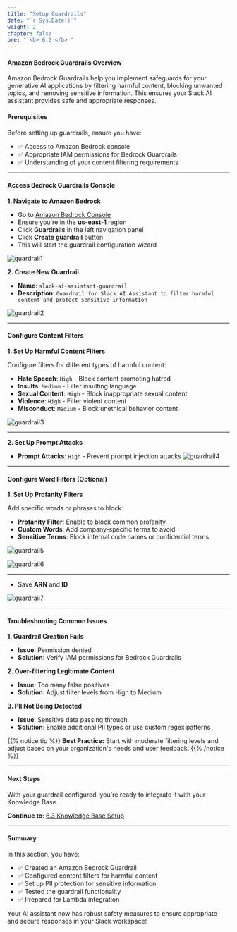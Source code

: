 ```yaml
---
title: "Setup Guardrails"
date: "`r Sys.Date()`"
weight: 2
chapter: false
pre: " <b> 6.2 </b> "
---
```


#### Amazon Bedrock Guardrails Overview

Amazon Bedrock Guardrails help you implement safeguards for your generative AI applications by filtering harmful content, blocking unwanted topics, and removing sensitive information. This ensures your Slack AI assistant provides safe and appropriate responses.

#### Prerequisites

Before setting up guardrails, ensure you have:

- ✅ Access to Amazon Bedrock console
- ✅ Appropriate IAM permissions for Bedrock Guardrails
- ✅ Understanding of your content filtering requirements

---

#### Access Bedrock Guardrails Console

**1. Navigate to Amazon Bedrock**

- Go to [Amazon Bedrock Console](https://console.aws.amazon.com/bedrock/)
- Ensure you're in the **us-east-1** region
- Click **Guardrails** in the left navigation panel
- Click **Create guardrail** button
- This will start the guardrail configuration wizard

![guardrail1](/images/6/guardrail1.png?width=90pc)

**2. Create New Guardrail**

- **Name**: `slack-ai-assistant-guardrail`
- **Description**: `Guardrail for Slack AI Assistant to filter harmful content and protect sensitive information`

![guardrail2](/images/6/guardrail2.png?width=90pc)

---

#### Configure Content Filters

**1. Set Up Harmful Content Filters**

Configure filters for different types of harmful content:

- **Hate Speech**: `High` - Block content promoting hatred
- **Insults**: `Medium` - Filter insulting language
- **Sexual Content**: `High` - Block inappropriate sexual content
- **Violence**: `High` - Filter violent content
- **Misconduct**: `Medium` - Block unethical behavior content

![guardrail3](/images/6/guardrail3.png?width=90pc)

---

**2. Set Up Prompt Attacks**

- **Prompt Attacks**: `High` - Prevent prompt injection attacks
  ![guardrail4](/images/6/guardrail4.png?width=90pc)

---

#### Configure Word Filters (Optional)

**1. Set Up Profanity Filters**

Add specific words or phrases to block:

- **Profanity Filter**: Enable to block common profanity
- **Custom Words**: Add company-specific terms to avoid
- **Sensitive Terms**: Block internal code names or confidential terms

![guardrail5](/images/6/guardrail5.png?width=90pc)

![guardrail6](/images/6/guardrail6.png?width=90pc)

---

- Save **ARN** and **ID**

![guardrail7](/images/6/guardrail7.png?width=91pc)

---

#### Troubleshooting Common Issues

**1. Guardrail Creation Fails**

- **Issue**: Permission denied
- **Solution**: Verify IAM permissions for Bedrock Guardrails

**2. Over-filtering Legitimate Content**

- **Issue**: Too many false positives
- **Solution**: Adjust filter levels from High to Medium

**3. PII Not Being Detected**

- **Issue**: Sensitive data passing through
- **Solution**: Enable additional PII types or use custom regex patterns

{{% notice tip %}}
**Best Practice:** Start with moderate filtering levels and adjust based on your organization's needs and user feedback.
{{% /notice %}}

---

#### Next Steps

With your guardrail configured, you're ready to integrate it with your Knowledge Base.

**Continue to**: [6.3 Knowledge Base Setup](../6.3-knowledge_base/)

---

#### Summary

In this section, you have:

- ✅ Created an Amazon Bedrock Guardrail
- ✅ Configured content filters for harmful content
- ✅ Set up PII protection for sensitive information
- ✅ Tested the guardrail functionality
- ✅ Prepared for Lambda integration

Your AI assistant now has robust safety measures to ensure appropriate and secure responses in your Slack workspace!
